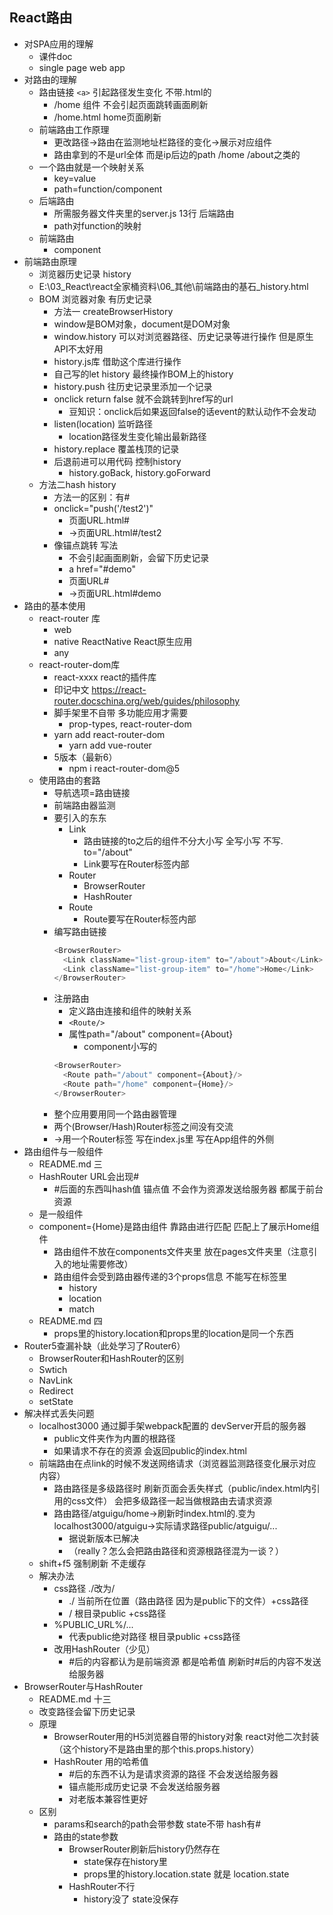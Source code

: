 ## React路由
- 对SPA应用的理解
  - 课件doc
  - single page web app
- 对路由的理解
  - 路由链接 `<a>`  引起路径发生变化 不带.html的
    - /home 组件 不会引起页面跳转画面刷新
    - /home.html home页面刷新
  - 前端路由工作原理
    - 更改路径→路由在监测地址栏路径的变化→展示对应组件
    - 路由拿到的不是url全体 而是ip后边的path /home /about之类的
  - 一个路由就是一个映射关系
    - key=value
    - path=function/component
  - 后端路由
    - 所需服务器文件夹里的server.js 13行 后端路由
    - path对function的映射
  - 前端路由
    - component
- 前端路由原理
  - 浏览器历史记录 history
  - E:\03_React\react全家桶资料\06_其他\前端路由的基石_history.html
  - BOM 浏览器对象 有历史记录
    - 方法一 createBrowserHistory
    - window是BOM对象，document是DOM对象
    - window.history 可以对浏览器路径、历史记录等进行操作 但是原生API不太好用
    - history.js库 借助这个库进行操作
    - 自己写的let history 最终操作BOM上的history
    - history.push 往历史记录里添加一个记录
    - onclick return false 就不会跳转到href写的url
      - 豆知识：onclick后如果返回false的话event的默认动作不会发动
    - listen(location) 监听路径
      - location路径发生变化输出最新路径
    - history.replace 覆盖栈顶的记录
    - 后退前进可以用代码 控制history
      - history.goBack, history.goForward
  - 方法二hash history 
    - 方法一的区别：有#
    - onclick="push('/test2')"
      - 页面URL.html#
      - →页面URL.html#/test2
    - 像锚点跳转 写法
      - 不会引起画面刷新，会留下历史记录
      - a href="#demo"
      - 页面URL#
      - →页面URL.html#demo
- 路由的基本使用
  - react-router 库
    - web
    - native ReactNative React原生应用
    - any
  - react-router-dom库
    - react-xxxx react的插件库
    - 印记中文 https://react-router.docschina.org/web/guides/philosophy
    - 脚手架里不自带 多功能应用才需要
      - prop-types, react-router-dom
    - yarn add react-router-dom
      - yarn add vue-router
    - 5版本（最新6）
      - npm i react-router-dom@5
  - 使用路由的套路
    - 导航选项=路由链接
    - 前端路由器监测
    - 要引入的东东
      - Link
        - 路由链接的to之后的组件不分大小写 全写小写 不写. to="/about"
        - Link要写在Router标签内部
      - Router
        - BrowserRouter
        - HashRouter
      - Route
        - Route要写在Router标签内部
    - 编写路由链接
      ```js
      <BrowserRouter>
        <Link className="list-group-item" to="/about">About</Link>
        <Link className="list-group-item" to="/home">Home</Link>
      </BrowserRouter>
      ```
    - 注册路由
      - 定义路由连接和组件的映射关系
      - `<Route/>`
      - 属性path="/about" component={About}
        - component小写的
      ```js
      <BrowserRouter>
        <Route path="/about" component={About}/>
        <Route path="/home" component={Home}/>
      </BrowserRouter>
      ```
    - 整个应用要用同一个路由器管理
    - 两个(Browser/Hash)Router标签之间没有交流
    - →用一个Router标签 写在index.js里 写在App组件的外侧
- 路由组件与一般组件
  - README.md 三
  - HashRouter URL会出现#
    - #后面的东西叫hash值 锚点值 不会作为资源发送给服务器 都属于前台资源
  - <Home/>是一般组件
  - component={Home}是路由组件 靠路由进行匹配 匹配上了展示Home组件
    - 路由组件不放在components文件夹里 放在pages文件夹里（注意引入的地址需要修改）
    - 路由组件会受到路由器传递的3个props信息 不能写在标签里
      - history
      - location
      - match
  - README.md 四
    - props里的history.location和props里的location是同一个东西
- Router5查漏补缺（此处学习了Router6）
  - BrowserRouter和HashRouter的区别
  - Swtich
  - NavLink
  - Redirect
  - setState
- 解决样式丢失问题
  - localhost3000 通过脚手架webpack配置的 devServer开启的服务器
    - public文件夹作为内置的根路径
    - 如果请求不存在的资源 会返回public的index.html
  - 前端路由在点link的时候不发送网络请求（浏览器监测路径变化展示对应内容）
    - 路由路径是多级路径时 刷新页面会丢失样式（public/index.html内引用的css文件） 会把多级路径一起当做根路由去请求资源
    - 路由路径/atguigu/home→刷新时index.html的.变为localhost3000/atguigu→实际请求路径public/atguigu/...
      - 据说新版本已解决
      - （really？怎么会把路由路径和资源根路径混为一谈？）
  - shift+f5 强制刷新 不走缓存
  - 解决办法
    - css路径 ./改为/
      - ./ 当前所在位置（路由路径 因为是public下的文件）+css路径
      - / 根目录public +css路径
    - %PUBLIC_URL%/...
      - 代表public绝对路径 根目录public +css路径
    - 改用HashRouter（少见）
      - #后的内容都认为是前端资源 都是哈希值 刷新时#后的内容不发送给服务器
- BrowserRouter与HashRouter
  - README.md 十三
  - 改变路径会留下历史记录
  - 原理
    - BrowserRouter用的H5浏览器自带的history对象 react对他二次封装（这个history不是路由里的那个this.props.history）
    - HashRouter 用的哈希值
      - #后的东西不认为是请求资源的路径 不会发送给服务器
      - 锚点能形成历史记录 不会发送给服务器 
      - 对老版本兼容性更好
  - 区别
    - params和search的path会带参数 state不带 hash有#
    - 路由的state参数
      - BrowserRouter刷新后history仍然存在
        - state保存在history里
        - props里的history.location.state 就是 location.state
      - HashRouter不行
        - history没了 state没保存
